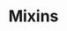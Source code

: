 ---
parent: Browse the NMDC Schema
title: Mixins
has_children: true
nav_order: 2
layout: default
---